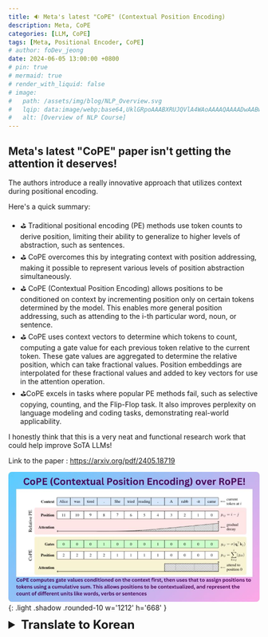 ```yaml
---
title: 🔉 Meta's latest "CoPE" (Contextual Position Encoding)
description: Meta, CoPE
categories: [LLM, CoPE]
tags: [Meta, Positional Encoder, CoPE]
# author: foDev_jeong
date: 2024-06-05 13:00:00 +0800
# pin: true
# mermaid: true
# render_with_liquid: false
# image:
#   path: /assets/img/blog/NLP_Overview.svg
#   lqip: data:image/webp;base64,UklGRpoAAABXRUJQVlA4WAoAAAAQAAAADwAABwAAQUxQSDIAAAARL0AmbZurmr57yyIiqE8oiG0bejIYEQTgqiDA9vqnsUSI6H+oAERp2HZ65qP/VIAWAFZQOCBCAAAA8AEAnQEqEAAIAAVAfCWkAALp8sF8rgRgAP7o9FDvMCkMde9PK7euH5M1m6VWoDXf2FkP3BqV0ZYbO6NA/VFIAAAA
#   alt: [Overview of NLP Course]
---
```


## Meta's latest "CoPE" paper isn't getting the attention it deserves! 

 The authors introduce a really innovative approach that utilizes context during positional encoding.


Here's a quick summary:
- ⛳ Traditional positional encoding (PE) methods use token counts to derive position, limiting their ability to generalize to higher levels of abstraction, such as sentences.
- ⛳ CoPE overcomes this by integrating context with position addressing, making it possible to represent various levels of position abstraction simultaneously.
- ⛳ CoPE (Contextual Position Encoding) allows positions to be conditioned on context by incrementing position only on certain tokens determined by the model. This enables more general position addressing, such as attending to the i-th particular word, noun, or sentence.
- ⛳ CoPE uses context vectors to determine which tokens to count, computing a gate value for each previous token relative to the current token. These gate values are aggregated to determine the relative position, which can take fractional values. Position embeddings are interpolated for these fractional values and added to key vectors for use in the attention operation.
- ⛳CoPE excels in tasks where popular PE methods fail, such as selective copying, counting, and the Flip-Flop task. It also improves perplexity on language modeling and coding tasks, demonstrating real-world applicability.

I honestly think that this is a very neat and functional research work that could help improve SoTA LLMs!


Link to the paper : <https://arxiv.org/pdf/2405.18719>


![ CoPE over RoPE ](/assets/img/llm/LLM_CoPE.jpeg){: .light .shadow .rounded-10 w='1212' h='668' }


<details markdown="1">
<summary style= "font-size:24px; line-height:24px; font-weight:bold; cursor:pointer;" > Translate to Korean </summary>

## Meta의 최신 "CoPE" 논문은 마땅히 받아야 할 관심을 받지 못하고 있습니다! 저자는 위치 인코딩 중에 컨텍스트를 활용하는 정말 혁신적인 접근 방식을 소개합니다.

다음은 간단한 요약입니다.
- ⛳ 기존의 PE(위치 인코딩) 방법은 토큰 수를 사용하여 위치를 파생하므로 문장과 같은 더 높은 수준의 추상화로 일반화하는 기능을 제한합니다.
- ⛳ CoPE는 컨텍스트를 위치 주소 지정과 통합하여 다양한 수준의 위치 추상화를 동시에 표현할 수 있도록 함으로써 이를 극복합니다.
- ⛳ CoPE(Contextual Position Encoding)를 사용하면 모델에 의해 결정된 특정 토큰에 대해서만 위치를 증가시켜 컨텍스트에 따라 위치를 조건화할 수 있습니다. 이렇게 하면 i번째 특정 단어, 명사 또는 문장에 주의를 기울이는 것과 같은 보다 일반적인 위치 주소 지정이 가능합니다.
- ⛳ CoPE는 컨텍스트 벡터를 사용하여 계산할 토큰을 결정하고 현재 토큰을 기준으로 각 이전 토큰에 대한 게이트 값을 계산합니다. 이러한 게이트 값은 분수 값을 사용할 수 있는 상대적 위치를 결정하기 위해 집계됩니다. 위치 임베딩은 이러한 소수 값에 대해 보간되고 어텐션 작업에 사용하기 위해 키 벡터에 추가됩니다.
- ⛳CoPE는 선택적 복사, 카운팅 및 Flip-Flop 작업과 같이 널리 사용되는 PE 방법이 실패하는 작업에 탁월합니다. 또한 언어 모델링 및 코딩 작업의 복잡성을 개선하여 실제 적용 가능성을 보여줍니다.

솔직히 말해서 이것은 SoTA LLM을 개선하는 데 도움이 될 수 있는 매우 깔끔하고 기능적인 연구 작업이라고 생각합니다!

</details>